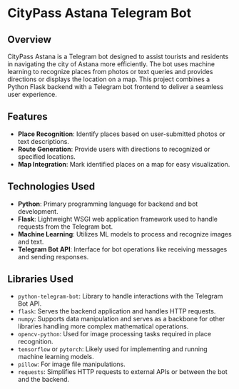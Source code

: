 # CityPass Astana Telegram Bot

## Overview
CityPass Astana is a Telegram bot designed to assist tourists and residents in navigating the city of Astana more efficiently. The bot uses machine learning to recognize places from photos or text queries and provides directions or displays the location on a map. This project combines a Python Flask backend with a Telegram bot frontend to deliver a seamless user experience.

## Features

- **Place Recognition**: Identify places based on user-submitted photos or text descriptions.
- **Route Generation**: Provide users with directions to recognized or specified locations.
- **Map Integration**: Mark identified places on a map for easy visualization.

## Technologies Used

- **Python**: Primary programming language for backend and bot development.
- **Flask**: Lightweight WSGI web application framework used to handle requests from the Telegram bot.
- **Machine Learning**: Utilizes ML models to process and recognize images and text.
- **Telegram Bot API**: Interface for bot operations like receiving messages and sending responses.

## Libraries Used

- `python-telegram-bot`: Library to handle interactions with the Telegram Bot API.
- `flask`: Serves the backend application and handles HTTP requests.
- `numpy`: Supports data manipulation and serves as a backbone for other libraries handling more complex mathematical operations.
- `opencv-python`: Used for image processing tasks required in place recognition.
- `tensorflow` or `pytorch`: Likely used for implementing and running machine learning models.
- `pillow`: For image file manipulations.
- `requests`: Simplifies HTTP requests to external APIs or between the bot and the backend.

